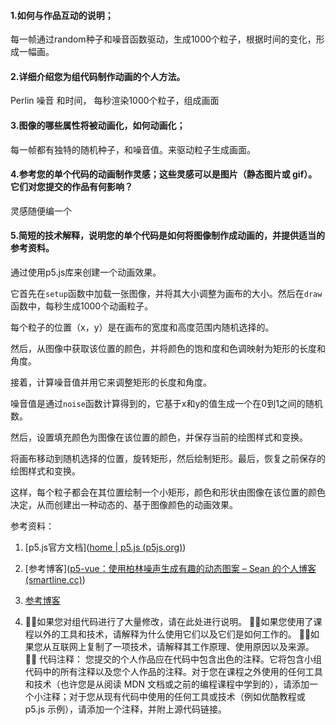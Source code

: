 #### 1.如何与作品互动的说明；

每一帧通过random种子和噪音函数驱动，生成1000个粒子，根据时间的变化，形成一幅画。

#### 2.详细介绍您为组代码制作动画的个人方法。

Perlin 噪音 和时间， 每秒渲染1000个粒子，组成画面

#### 3.图像的哪些属性将被动画化，如何动画化；

每一帧都有独特的随机种子，和噪音值。来驱动粒子生成画面。

#### 4.参考您的单个代码的动画制作灵感；这些灵感可以是图片（静态图片或 gif）。它们对您提交的作品有何影响？

灵感随便编一个

#### 5.简短的技术解释，说明您的单个代码是如何将图像制作成动画的，并提供适当的参考资料。

通过使用p5.js库来创建一个动画效果。

它首先在`setup`函数中加载一张图像，并将其大小调整为画布的大小。然后在`draw`函数中，每秒生成1000个动画粒子。

每个粒子的位置（x，y）是在画布的宽度和高度范围内随机选择的。

然后，从图像中获取该位置的颜色，并将颜色的饱和度和色调映射为矩形的长度和角度。

接着，计算噪音值并用它来调整矩形的长度和角度。

噪音值是通过`noise`函数计算得到的，它基于x和y的值生成一个在0到1之间的随机数。

然后，设置填充颜色为图像在该位置的颜色，并保存当前的绘图样式和变换。

将画布移动到随机选择的位置，旋转矩形，然后绘制矩形。最后，恢复之前保存的绘图样式和变换。

这样，每个粒子都会在其位置绘制一个小矩形，颜色和形状由图像在该位置的颜色决定，从而创建出一种动态的、基于图像颜色的动画效果。

参考资料：

1. [p5.js官方文档]([home | p5.js (p5js.org)](https://p5js.org/zh-Hans/))
2. [参考博客]([p5-vue：使用柏林噪声生成有趣的动态图案 – Sean 的个人博客 (smartline.cc)](https://smartline.cc/index.php/2020/05/24/p5-vue-perlin-noise/))
3. [参考博客](https://blog.csdn.net/weixin_48388330/article/details/122606095)



1. 如果您对组代码进行了大量修改，请在此处进行说明。
   如果您使用了课程以外的工具和技术，请解释为什么使用它们以及它们是如何工作的。
   如果您从互联网上复制了一项技术，请解释其工作原理、使用原因以及来源。
    代码注释： 您提交的个人作品应在代码中包含出色的注释。它将包含小组代码中的所有注释以及您个人作品的注释。对于您在课程之外使用的任何工具和技术（也许您是从阅读 MDN 文档或之前的编程课程中学到的），请添加一个小注释；对于您从现有代码中使用的任何工具或技术（例如优酷教程或 p5.js 示例），请添加一个注释，并附上源代码链接。
